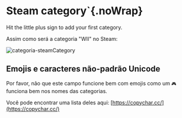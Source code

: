 # Steam category`{.noWrap}

Hit the little plus sign to add your first category.

Assim como será a categoria "WII" no Steam:

![categoria-steamCategory](../../../assets/images/category-example.png)

## Emojis e caracteres não-padrão Unicode

Por favor, não que este campo funcione bem com emojis como um `🎮` funciona bem nos nomes das categorias.

Você pode encontrar uma lista deles aqui: [https://copychar.cc/](https://copychar.cc/)
